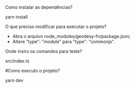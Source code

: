 Como instalar as dependências?

yarn install

O que preciso modificar para executar o projeto?

- Abra o arquivo node_modules/geodesy-fn/package.json;
- Altere "type": "module" para "type": "commonjs".

Onde insiro os comandos para teste?

src/index.ts

#Como executo o projeto?

yarn dev
